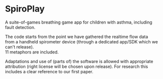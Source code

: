 # SpiroPlay
A suite-of-games breathing game app for children with asthma, including fault detection. 

The code starts from the point we have gathered the realtime flow data from a handheld spirometer device (through a dedicated app/SDK which we can't release).  
11 metaphors are included. 

Adaptations and use of (parts of) the software is allowed with appropriate attribution (right license will be chosen upon release). 
For research this includes a clear reference to our first paper.
